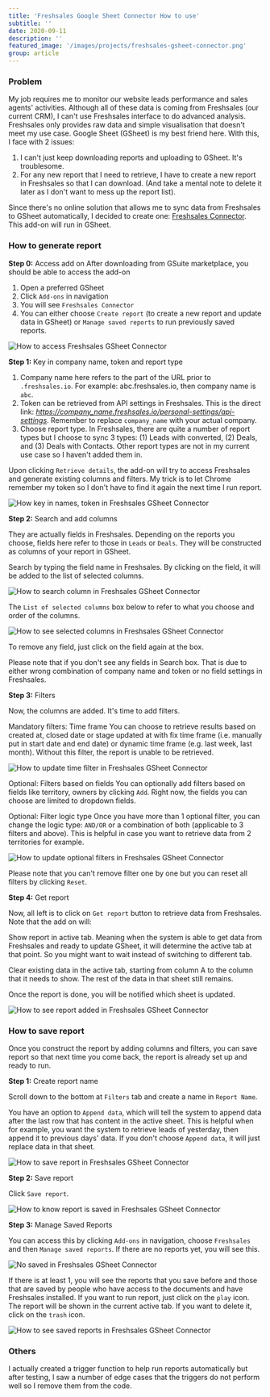 ```yaml
---
title: 'Freshsales Google Sheet Connector How to use'
subtitle: ''
date: 2020-09-11
description: ''
featured_image: '/images/projects/freshsales-gsheet-connector.png'
group: article
---
```

### Problem
My job requires me to monitor our website leads performance and sales agents' activities. Although all of these data is coming from Freshsales (our current CRM), I can't use Freshsales interface to do advanced analysis. Freshsales only provides raw data and simple visualisation that doesn't meet my use case. Google Sheet (GSheet) is my best friend here. With this, I face with 2 issues:
1. I can't just keep downloading reports and uploading to GSheet. It's troublesome.
2. For any new report that I need to retrieve, I have to create a new report in Freshsales so that I can download. (And take a mental note to delete it later as I don't want to mess up the report list).

Since there's no online solution that allows me to sync data from Freshsales to GSheet automatically, I decided to create one: [Freshsales Connector](https://gsuite.google.com/marketplace/app/freshsales_connector/180524350522). This add-on will run in GSheet.

### How to generate report
**Step 0:** Access add on
After downloading from GSuite marketplace, you should be able to access the add-on
1. Open a preferred GSheet
2. Click `Add-ons` in navigation
3. You will see `Freshsales Connector`
4. You can either choose `Create report` (to create a new report and update data in GSheet) or `Manage saved reports` to run previously saved reports.

![How to access Freshsales GSheet Connector](/images/projects/fs-how-to-use/fs-navigation.png)

**Step 1:** Key in company name, token and report type

1. Company name here refers to the part of the URL prior to `.freshsales.io`. For example: abc.freshsales.io, then company name is `abc`.
2. Token can be retrieved from API settings in Freshsales. This is the direct link: *https://company_name.freshsales.io/personal-settings/api-settings*. Remember to replace `company_name` with your actual company.
3. Choose report type. In Freshsales, there are quite a number of report types but I choose to sync 3 types: (1) Leads with converted, (2) Deals, and (3) Deals with Contacts. Other report types are not in my current use case so I haven't added them in.

Upon clicking `Retrieve details`, the add-on will try to access Freshsales and generate existing columns and filters. My trick is to let Chrome remember my token so I don't have to find it again the next time I run report.

![How key in names, token in Freshsales GSheet Connector](/images/projects/fs-how-to-use/fs-users.png)

**Step 2:** Search and add columns

They are actually fields in Freshsales. Depending on the reports you choose, fields here refer to those in `Leads` or `Deals`. They will be constructed as columns of your report in GSheet.

Search by typing the field name in Freshsales. By clicking on the field, it will be added to the list of selected columns.

![How to search column in Freshsales GSheet Connector](/images/projects/fs-how-to-use/fs-search-column.png)

The `List of selected columns` box below to refer to what you choose and order of the columns.

![How to see selected columns in Freshsales GSheet Connector](/images/projects/fs-how-to-use/fs-selected-columns.png)

To remove any field, just click on the field again at the box.

Please note that if you don't see any fields in Search box. That is due to either wrong combination of company name and token or no field settings in Freshsales.

**Step 3:** Filters

Now, the columns are added. It's time to add filters.

Mandatory filters: Time frame
You can choose to retrieve results based on created at, closed date or stage updated at with fix time frame (i.e. manually put in start date and end date) or dynamic time frame (e.g. last week, last month). Without this filter, the report is unable to be retrieved.

![How to update time filter in Freshsales GSheet Connector](/images/projects/fs-how-to-use/fs-mandatory-filter.png)

Optional: Filters based on fields
You can optionally add filters based on fields like territory, owners by clicking `Add`. Right now, the fields you can choose are limited to dropdown fields.

Optional: Filter logic type
Once you have more than 1 optional filter, you can change the logic type: `AND/OR` or a combination of both (applicable to 3 filters and above). This is helpful in case you want to retrieve data from 2 territories for example.

![How to update optional filters in Freshsales GSheet Connector](/images/projects/fs-how-to-use/fs-optional-filter.png)

Please note that you can't remove filter one by one but you can reset all filters by clicking `Reset`.

**Step 4:** Get report

Now, all left is to click on `Get report` button to retrieve data from Freshsales. Note that the add on will:

Show report in active tab. Meaning when the system is able to get data from Freshsales and ready to update GSheet, it will determine the active tab at that point. So you might want to wait instead of switching to different tab.

Clear existing data in the active tab, starting from column A to the column that it needs to show. The rest of the data in that sheet still remains.

Once the report is done, you will be notified which sheet is updated.

![How to see report added in Freshsales GSheet Connector](/images/projects/fs-how-to-use/fs-report-added.png)

### How to save report
Once you construct the report by adding columns and filters, you can save report so that next time you come back, the report is already set up and ready to run.

**Step 1:** Create report name

Scroll down to the bottom at `Filters` tab and create a name in `Report Name`.

You have an option to `Append data`, which will tell the system to append data after the last row that has content in the active sheet. This is helpful when for example, you want the system to retrieve leads of yesterday, then append it to previous days' data. If you don't choose `Append data`, it will just replace data in that sheet.

![How to save report in Freshsales GSheet Connector](/images/projects/fs-how-to-use/fs-save-report.png)

**Step 2:** Save report

Click `Save report`.

![How to know report is saved in Freshsales GSheet Connector](/images/projects/fs-how-to-use/fs-save-report-added.png)

**Step 3:** Manage Saved Reports

You can access this by clicking `Add-ons` in navigation, choose `Freshsales` and then `Manage saved reports`. If there are no reports yet, you will see this.

![No saved in Freshsales GSheet Connector](/images/projects/fs-how-to-use/fs-no-saved-report.png)

If there is at least 1, you will see the reports that you save before and those that are saved by people who have access to the documents and have Freshsales installed. If you want to run report, just click on the `play` icon. The report will be shown in the current active tab. If you want to delete it, click on the `trash` icon.

![How to see saved reports in Freshsales GSheet Connector](/images/projects/fs-how-to-use/fs-list-saved-reports.png)

### Others
I actually created a trigger function to help run reports automatically but after testing, I saw a number of edge cases that the triggers do not perform well so I remove them from the code.
